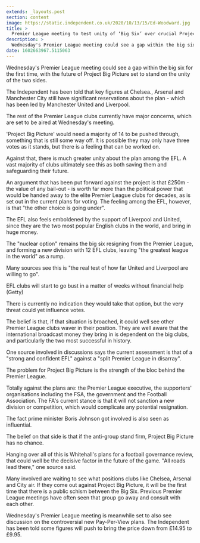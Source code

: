 ```yaml
--- 
extends: _layouts.post 
section: content 
image: https://static.independent.co.uk/2020/10/13/15/Ed-Woodward.jpg 
title: > 
  Premier League meeting to test unity of ‘Big Six’ over crucial Project Big Picture vote 
description: > 
  Wednesday's Premier League meeting could see a gap within the big six for the first time, with the future of Project Big Picture set to stand on the unity of the two sides.'Project Big Picture' would need a majority of 14 to be pushed through, something that is still some way off.The problem for Project Big Picture is the strength of the bloc behind the Premier League.The belief on that side is that if the anti-group stand firm, Project Big Picture has no chance.If they come out against Project Big Picture, it will be the first time that there is a public schism between the Big Six. 
date: 1602663967.5115063 
--- 
```

Wednesday's Premier League meeting could see a gap within the big six for the first time, with the future of Project Big Picture set to stand on the unity of the two sides.

The Independent has been told that key figures at Chelsea., Arsenal and Manchester City still have significant reservations about the plan - which has been led by Manchester United and Liverpool.

The rest of the Premier League clubs currently have major concerns, which are set to be aired at Wednesday's meeting.

'Project Big Picture' would need a majority of 14 to be pushed through, something that is still some way off. It is possible they may only have three votes as it stands, but there is a feeling that can be worked on.

Against that, there is much greater unity about the plan among the EFL. A vast majority of clubs ultimately see this as both saving them and safeguarding their future.

An argument that has been put forward against the project is that £250m - the value of any bail-out - is worth far more than the political power that would be handed away to the elite Premier League clubs for decades, as is set out in the current plans for voting. The feeling among the EFL, however, is that "the other choice is going under".

The EFL also feels emboldened by the support of Liverpool and United, since they are the two most popular English clubs in the world, and bring in huge money.

The "nuclear option" remains the big six resigning from the Premier League, and forming a new division with 12 EFL clubs, leaving "the greatest league in the world" as a rump.

Many sources see this is "the real test of how far United and Liverpool are willing to go".

EFL clubs will start to go bust in a matter of weeks without financial help (Getty)

There is currently no indication they would take that option, but the very threat could yet influence votes.

The belief is that, if that situation is broached, it could well see other Premier League clubs waver in their position. They are well aware that the international broadcast money they bring in is dependent on the big clubs, and particularly the two most successful in history.

One source involved in discussions says the current assessment is that of a "strong and confident EFL" against a "split Premier League in disarray".

The problem for Project Big Picture is the strength of the bloc behind the Premier League.

Totally against the plans are: the Premier League executive, the supporters' organisations including the FSA, the government and the Football Association. The FA's current stance is that it will not sanction a new division or competition, which would complicate any potential resignation.

The fact prime minister Boris Johnson got involved is also seen as influential.

The belief on that side is that if the anti-group stand firm, Project Big Picture has no chance.

Hanging over all of this is Whitehall's plans for a football governance review, that could well be the decisive factor in the future of the game. "All roads lead there," one source said.

Many involved are waiting to see what positions clubs like Chelsea, Arsenal and City air. If they come out against Project Big Picture, it will be the first time that there is a public schism between the Big Six. Previous Premier League meetings have often seen that group go away and consult with each other.

Wednesday's Premier League meeting is meanwhile set to also see discussion on the controversial new Pay-Per-View plans. The Independent has been told some figures will push to bring the price down from £14.95 to £9.95.